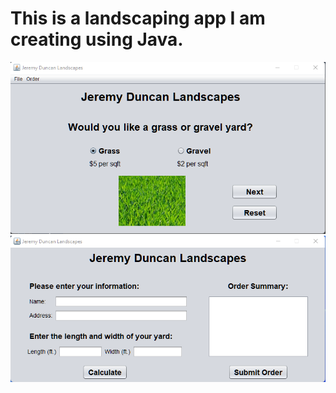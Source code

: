 # This is a landscaping app I am creating using Java.

<img src="./landscapeGUI.png">
<br/>
<img src="./landscapesGUI_info.png">